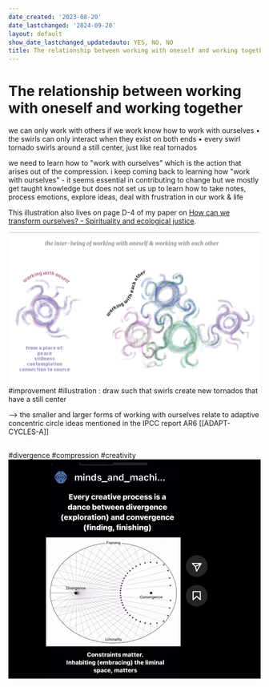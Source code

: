 ```yaml
---
date_created: '2023-08-20'
date_lastchanged: '2024-09-20'
layout: default
show_date_lastchanged_updatedauto: YES, NO, NO
title: The relationship between working with oneself and working together
---
```

# The relationship between working with oneself and working together

we can only work with others if we work know how to work with ourselves • the swirls can only interact when they exist on both ends • every swirl tornado swirls around a still center, just like real tornados

we need to learn how to "work with ourselves" which is the action that arises out of the compression. i keep coming back to learning how "work with ourselves" - it seems essential in contributing to change but we mostly get taught knowledge but does not set us up to learn how to take notes, process emotions, explore ideas, deal with frustration in our work & life

This illustration also lives on page D-4 of my paper on [How can we transform ourselves? - Spirituality and ecological justice](http://www.leonsanten.info/contemplatingChangeForEJ.html).

![](media/cleanshot_2023-12-12-at-03-41-46@2x.png)
#improvement #illustration : draw such that swirls create new tornados that have a still center

--> the smaller and larger forms of working with ourselves relate to adaptive concentric circle ideas mentioned in the IPCC report AR6 [[ADAPT-CYCLES-A]]
## 
#divergence #compression #creativity 
![](media/DD255F75-BCED-437A-ACC3-B650E2710B2A_1_105_c.jpeg)
